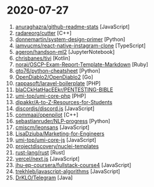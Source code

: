 # 2020-07-27

1. [anuraghazra/github-readme-stats](https://github.com/anuraghazra/github-readme-stats "⚡ Dynamically generated stats for your github readmes") [JavaScript]
2. [radareorg/cutter](https://github.com/radareorg/cutter "Free and Open Source Reverse Engineering Platform powered by radare2") [C++]
3. [donnemartin/system-design-primer](https://github.com/donnemartin/system-design-primer "Learn how to design large-scale systems. Prep for the system design interview. Includes Anki flashcards.") [Python]
4. [iamvucms/react-native-instagram-clone](https://github.com/iamvucms/react-native-instagram-clone "A React Native app - Clone Instagram mobile app (In progress)") [TypeScript]
5. [ageron/handson-ml2](https://github.com/ageron/handson-ml2 "A series of Jupyter notebooks that walk you through the fundamentals of Machine Learning and Deep Learning in Python using Scikit-Learn, Keras and TensorFlow 2.") [JupyterNotebook]
6. [chrisbanes/tivi](https://github.com/chrisbanes/tivi "Tivi is a work-in-progress TV show tracking Android app, which connects to Trakt.tv. It is still in its early stages of development and currently only contains two pieces of UI. It is under heavy development.") [Kotlin]
7. [noraj/OSCP-Exam-Report-Template-Markdown](https://github.com/noraj/OSCP-Exam-Report-Template-Markdown "📙 OSCP Exam Report Template in Markdown") [Ruby]
8. [gto76/python-cheatsheet](https://github.com/gto76/python-cheatsheet "Comprehensive Python Cheatsheet") [Python]
9. [OpenDiablo2/OpenDiablo2](https://github.com/OpenDiablo2/OpenDiablo2 "An open source re-implementation of Diablo 2") [Go]
10. [rappasoft/laravel-boilerplate](https://github.com/rappasoft/laravel-boilerplate "The Laravel Boilerplate Project - https://laravel-boilerplate.com") [PHP]
11. [blaCCkHatHacEEkr/PENTESTING-BIBLE](https://github.com/blaCCkHatHacEEkr/PENTESTING-BIBLE "Updates to this repository will continue to arrive until the number of links reaches 10000 links & 10000 pdf files .Learn Ethical Hacking and penetration testing .hundreds of ethical hacking & penetration testing & red team & cyber security & computer science resources.") 
12. [umi-top/umi-core-php](https://github.com/umi-top/umi-core-php "UMI Core PHP Library") [PHP]
13. [dipakkr/A-to-Z-Resources-for-Students](https://github.com/dipakkr/A-to-Z-Resources-for-Students "✅ Curated list of resources for college students") 
14. [discordjs/discord.js](https://github.com/discordjs/discord.js "A powerful JavaScript library for interacting with the Discord API") [JavaScript]
15. [commaai/openpilot](https://github.com/commaai/openpilot "openpilot is an open source driver assistance system. openpilot performs the functions of Automated Lane Centering and Adaptive Cruise Control for over 85 supported car makes and models.") [C++]
16. [sebastianruder/NLP-progress](https://github.com/sebastianruder/NLP-progress "Repository to track the progress in Natural Language Processing (NLP), including the datasets and the current state-of-the-art for the most common NLP tasks.") [Python]
17. [cmiscm/leonsans](https://github.com/cmiscm/leonsans "Leon Sans is a geometric sans-serif typeface made with code in 2019 by Jongmin Kim.") [JavaScript]
18. [LisaDziuba/Marketing-for-Engineers](https://github.com/LisaDziuba/Marketing-for-Engineers "A curated collection of marketing articles & tools to grow your product.") 
19. [umi-top/umi-core-js](https://github.com/umi-top/umi-core-js "UMI Core JS Library") [JavaScript]
20. [projectdiscovery/nuclei-templates](https://github.com/projectdiscovery/nuclei-templates "Community curated list of template files for the nuclei engine to find security vulnerability and fingerprinting the targets.") 
21. [rust-lang/rust](https://github.com/rust-lang/rust "Empowering everyone to build reliable and efficient software.") [Rust]
22. [vercel/next.js](https://github.com/vercel/next.js "The React Framework") [JavaScript]
23. [jhu-ep-coursera/fullstack-course4](https://github.com/jhu-ep-coursera/fullstack-course4 "Example code for HTML, CSS, and Javascript for Web Developers Coursera Course") [JavaScript]
24. [trekhleb/javascript-algorithms](https://github.com/trekhleb/javascript-algorithms "📝 Algorithms and data structures implemented in JavaScript with explanations and links to further readings") [JavaScript]
25. [DrKLO/Telegram](https://github.com/DrKLO/Telegram "Telegram for Android source") [Java]
